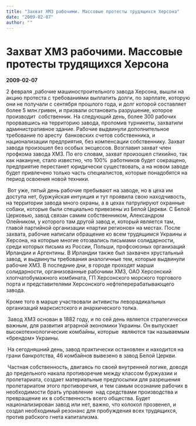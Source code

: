 ```yaml
---
title: "Захват ХМЗ рабочими. Массовые протесты трудящихся Херсона"
date: "2009-02-07"
author: ""
---
```


# Захват ХМЗ рабочими. Массовые протесты трудящихся Херсона

**2009-02-07** 

2 февраля ,рабочие машиностроительного завода Херсона, вышли на акцию протеста с требованиями выплатить долги, по зарплате, которую они не получали с сентября прошлого года, и долг которой составляет более 5 млн.гривен, и призвали остановить разрушение, которое производит  собственник. На следующий день, более 300 рабочих прорвавшись на территорию завода, проломив турникеты, захватили административное здание. Рабочие выдвинули дополнительное требование по аресту  банковских счетов собственника, и национализации предприятия, без компенсации собственнику. Захват завода произошел без особых эксцессов. Возглавил захват член профкома завода ХМЗ. По его словам, захват произошел стихийно, так как накануне, стало известно, что 100%  работников будет сокращено, предприятие перестанет юридически существовать, а на новом заводе будет привлечено только часть специалистов, которые понадобятся на период освоения новой техники.

 Вот уже, пятый день рабочие пребывают на заводе, но в цеха им доступа нет, буржуйская интуиция и тут проявила свою находчивость, на территории завода много охраны, а в цехах патрулируют охранные собаки, которые были специально привезены из Белой Церкви. С Белой Церковью, завод связан самим собственником, Александром Олейником, у которого там другой завод и, который является там, главой партийной организации «партии регионов» на местах. После захвата, рабочие написали обращение ко всем трудящимся Украины и Херсона, на которые многие отозвались письмами солидарности, среди которых письма из России, Польши, профсоюзных организаций Ирландии и Аргентины. В Ирландии также был захвачен хрустальный завод, и выдвинуты требования аналогичные тем, которые выдвинули рабочие ХМЗ. В последние дни, в городе проходят марши солидарности, организованные рабочими ХМЗ, ОАО Херсонский хлопчатобумажного комбината, ГП Херсонского морского торгового порта и представителями Херсонского нефтеперерабатывающего завода.

Кроме того в марше участвовали активисты леворадикальных организаций марксистского и анархического толка.

 Завод ХМЗ основан в 1882 году, и по сей день является стратегически важным, для развития аграрной экономики Украины. Он выпускает высокотехнологические комбайны, которые  являются так называемым «брендом» Украины.

 На сегодняшний день, завод практически остановлен и находится на грани банкротства, 46 комбайнов вывезено в завод Белой Церкви.

 Частная собственность, двигаясь по своей внутренней логике, доводя до предельного накала противоречие между классом буржуазии и пролетариата, создает материальные предпосылки для разрешения пролетариатом этого противоречия, и тем самым осознание рабочих в необходимости брать управление  над средствами производства и превращение их в собственность всего общества. Будет национализирован завод или нет, важно, что колокол прозвенел, и создал необходимый резонанс для пробуждения всех трудящихся, против рабского гнета капитализма.